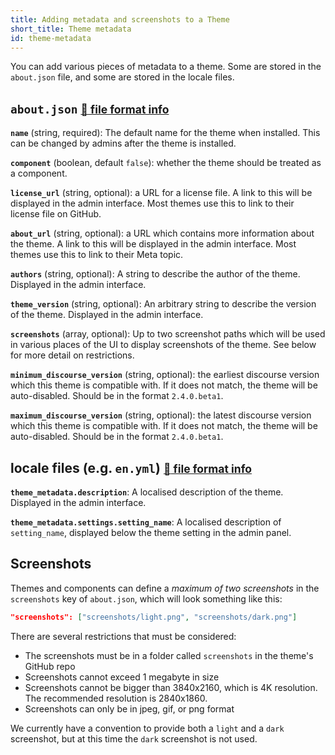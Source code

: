 ```yaml
---
title: Adding metadata and screenshots to a Theme
short_title: Theme metadata
id: theme-metadata
---
```


You can add various pieces of metadata to a theme. Some are stored in the `about.json` file, and some are stored in the locale files.

## `about.json` <small>[:link: file format info](https://meta.discourse.org/t/structure-of-themes-and-theme-components/60848)</small>

**`name`** (string, required): The default name for the theme when installed. This can be changed by admins after the theme is installed.

**`component`** (boolean, default `false`): whether the theme should be treated as a component.

**`license_url`** (string, optional): a URL for a license file. A link to this will be displayed in the admin interface. Most themes use this to link to their license file on GitHub.

**`about_url`** (string, optional): a URL which contains more information about the theme. A link to this will be displayed in the admin interface. Most themes use this to link to their Meta topic.

**`authors`** (string, optional): A string to describe the author of the theme. Displayed in the admin interface.

**`theme_version`** (string, optional): An arbitrary string to describe the version of the theme. Displayed in the admin interface.

**`screenshots`** (array, optional): Up to two screenshot paths which will be used in various places of the UI to display screenshots of the theme. See below for more detail on restrictions.

**`minimum_discourse_version`** (string, optional): the earliest discourse version which this theme is compatible with. If it does not match, the theme will be auto-disabled. Should be in the format `2.4.0.beta1`.

**`maximum_discourse_version`** (string, optional): the latest discourse version which this theme is compatible with. If it does not match, the theme will be auto-disabled. Should be in the format `2.4.0.beta1`.

## locale files (e.g. `en.yml`) <small>[:link: file format info](https://meta.discourse.org/t/adding-localizable-strings-to-themes-and-theme-components/109867?u=david)</small>

**`theme_metadata.description`**: A localised description of the theme. Displayed in the admin interface.

**`theme_metadata.settings.setting_name`**: A localised description of `setting_name`, displayed below the theme setting in the admin panel.

## Screenshots

Themes and components can define a _maximum of two screenshots_ in the `screenshots` key of `about.json`, which will look something like this:

```json
"screenshots": ["screenshots/light.png", "screenshots/dark.png"]
```

There are several restrictions that must be considered:

- The screenshots must be in a folder called `screenshots` in the theme's GitHub repo
- Screenshots cannot exceed 1 megabyte in size
- Screenshots cannot be bigger than 3840x2160, which is 4K resolution. The recommended resolution is 2840x1860.
- Screenshots can only be in jpeg, gif, or png format

We currently have a convention to provide both a `light` and a `dark` screenshot, but at this time the `dark` screenshot is not used.
